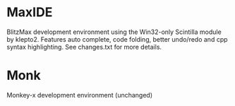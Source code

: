MaxIDE
======

BlitzMax development environment using the Win32-only Scintilla module by klepto2. Features auto complete, code folding, better undo/redo and cpp syntax highlighting. See changes.txt for more details.


Monk
====

Monkey-x development environment (unchanged)
